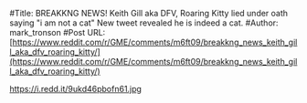 #Title: BREAKKNG NEWS! Keith Gill aka DFV, Roaring Kitty lied under oath saying "i am not a cat" New tweet revealed he is indeed a cat.
#Author: mark_tronson
#Post URL: [https://www.reddit.com/r/GME/comments/m6ft09/breakkng_news_keith_gill_aka_dfv_roaring_kitty/](https://www.reddit.com/r/GME/comments/m6ft09/breakkng_news_keith_gill_aka_dfv_roaring_kitty/)


https://i.redd.it/9ukd46pbofn61.jpg